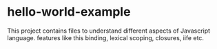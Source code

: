 # hello-world-example

This project contains files to understand different aspects of Javascript language.
features like this binding, lexical scoping, closures, iife etc.
